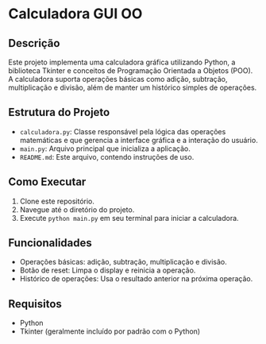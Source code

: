 # Calculadora GUI OO

## Descrição
Este projeto implementa uma calculadora gráfica utilizando Python, a biblioteca Tkinter e conceitos de Programação Orientada a Objetos (POO). A calculadora suporta operações básicas como adição, subtração, multiplicação e divisão, além de manter um histórico simples de operações.

## Estrutura do Projeto
- `calculadora.py`: Classe responsável pela lógica das operações matemáticas e que gerencia a interface gráfica e a interação do usuário.
- `main.py`: Arquivo principal que inicializa a aplicação.
- `README.md`: Este arquivo, contendo instruções de uso.

## Como Executar
1. Clone este repositório.
2. Navegue até o diretório do projeto.
3. Execute `python main.py` em seu terminal para iniciar a calculadora.

## Funcionalidades
- Operações básicas: adição, subtração, multiplicação e divisão.
- Botão de reset: Limpa o display e reinicia a operação.
- Histórico de operações: Usa o resultado anterior na próxima operação.

## Requisitos
- Python 
- Tkinter (geralmente incluído por padrão com o Python)


